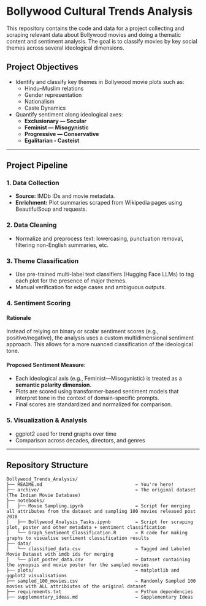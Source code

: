 # Bollywood Cultural Trends Analysis

This repository contains the code and data for a project collecting and scraping relevant data about Bollywood movies and doing a thematic content and sentiment analysis. The goal is to classify movies by key social themes across several ideological dimensions.

## Project Objectives

- Identify and classify key themes in Bollywood movie plots such as:
  - Hindu–Muslim relations
  - Gender representation
  - Nationalism
  - Caste Dynamics 
- Quantify sentiment along ideological axes:
  - **Exclusionary — Secular**
  - **Feminist — Misogynistic**
  - **Progressive — Conservative**
  - **Egalitarian - Casteist**

---

## Project Pipeline

### 1. **Data Collection**
- **Source:** IMDb IDs and movie metadata.
- **Enrichment:** Plot summaries scraped from Wikipedia pages using BeautifulSoup and requests.

### 2. **Data Cleaning**
- Normalize and preprocess text: lowercasing, punctuation removal, filtering non-English summaries, etc.

### 3. **Theme Classification**
- Use pre-trained multi-label text classifiers (Hugging Face LLMs) to tag each plot for the presence of major themes.
- Manual verification for edge cases and ambiguous outputs.

### 4. **Sentiment Scoring**
#### Rationale
Instead of relying on binary or scalar sentiment scores (e.g., positive/negative), the analysis uses a custom multidimensional sentiment approach. This allows for a more nuanced classification of the ideological tone.

#### Proposed Sentiment Measure:
- Each ideological axis (e.g., Feminist—Misogynistic) is treated as a **semantic polarity dimension**.
- Plots are scored using transformer-based sentiment models that interpret tone in the context of domain-specific prompts.
- Final scores are standardized and normalized for comparison.

### 5. **Visualization & Analysis**
- ggplot2 used for trend graphs over time
- Comparison across decades, directors, and genres

---

## Repository Structure

```plaintext
Bollywood_Trends_Analysis/
├── README.md                                  ← You're here!
├── archive/                                   ← The original dataset (The Indian Movie Database)
├── notebooks/
│   ├── Movie Sampling.ipynb                   ← Script for merging all attributes from the dataset and sampling 100 movies released post 2010
│   ├── Bollywood_Analysis_Tasks.ipynb         ← Script for scraping plot, poster and other metadata + sentiment classification 
│   └── Graph_Sentiment_Classification.R       ← R code for making graphs to visualise sentiment classification results 
├── data/
│   └── classified_data.csv                    ← Tagged and Labeled Movie Dataset with imdb ids for merging
│   └── plot_poster_data.csv                   ← Dataset containing the synopsis and movie poster for the sampled movies 
├── plots/                                     ← matplotlib and ggplot2 visualisations
├── sampled_100_movies.csv                     ← Randomly Sampled 100 movies with ALL attribiutes of the original dataset
├── requirements.txt                           ← Python dependencies
├── supplementary_ideas.md                     ← Supplementary Ideas 
